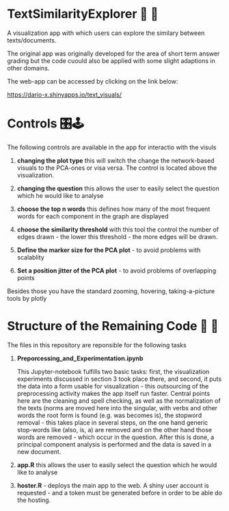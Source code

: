 # TextSimilarityExplorer 🔎 📄

A visualization app with which users can explore the similary between texts/documents.

The original app was originally developed for the area of short term answer grading but the code cuould also be
applied with some slight adaptions in other domains.

The web-app can be accessed by clicking on the link below:

https://dario-x.shinyapps.io/text_visuals/

# Controls 🎛️🕹️

The following controls are available in the app for interactio with the visuls

1.  **changing the plot type** this will switch the change the
    network-based visuals to the PCA-ones or visa versa. The control is
    located above the visualization.

2.  **changing the question** this allows the user to easily select the
    question which he would like to analyse

3.  **choose the top n words** this defines how many of the most
    frequent words for each component in the graph are displayed

4.  **choose the similarity threshold** with this tool the control the
    number of edges drawn - the lower this threshold - the more edges
    will be drawn.

5.  **Define the marker size for the PCA plot** - to avoid problems with
    scalablity

6.  **Set a position jitter of the PCA plot** - to avoid problems of
    overlapping points
    
Besides those you have the standard zooming, hovering, taking-a-picture tools by plotly


# Structure of the Remaining Code 🤖 💾

The files in this repository are reponsible for the following tasks

1.  **Preporcessing_and_Experimentation.ipynb**

    This Jupyter-notebook fulfills two basic tasks: first, the
    visualization experiments discussed in section 3 took place there,
    and second, it puts the data into a form usable for visualization -
    this outsourcing of the preprocessing activity makes the app itself
    run faster. Central points here are the cleaning and spell checking,
    as well as the normalization of the texts (norms are moved here into
    the singular, with verbs and other words the root form is found
    (e.g. was becomes is), the stopword removal - this takes place in
    several steps, on the one hand generic stop-words like (also, is, a)
    are removed and on the other hand those words are removed - which
    occur in the question. After this is done, a principal component
    analysis is performed and the data is saved in a new document.

2.  **app.R** this allows the user to easily select the question which
    he would like to analyse

3.  **hoster.R** - deploys the main app to the web. A shiny user account
    is requested - and a token must be generated before in order to be
    able do the hosting.


